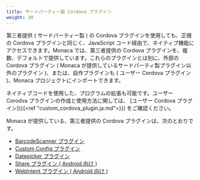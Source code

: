```yaml
---
title: サードパーティー製 Cordova プラグイン
weight: 30
---
```


第三者提供 ( サードパーティー製 ) の Cordova
プラグインを使用しても、正規の Cordova プラグインと同じく、JavaScript
コード経由で、ネイティブ機能にアクセスできます。Monaca
では、第三者提供の Cordova
プラグインを、複数、デフォルトで提供しています。これらのプラグインとは別に、外部の
Cordova プラグイン ( Monaca
が提供しているサードパーティ製プラグイン以外のプラグイン
)、または、自作プラグインも ( ユーザー Cordova プラグイン )、Monaca
プロジェクトにインポートできます。

ネイティブコードを使用した、プログラムの拡張も可能です。ユーザー Corodva
プラグインの作成と使用方法に関しては、 [ユーザー Cordova プラグイン]({{<ref "custom_cordova_plugin.ja.md">}})
をご確認ください。

Monaca が提供している、第三者提供の Cordova
プラグインは、次のとおりです。

- [BarcodeScanner プラグイン](barcode_scanner)
- [Custom Config プラグイン](custom_config)
- [Datepicker プラグイン](datepicker)
- [Share プラグイン ( Android 向け )](share)
- [WebIntent プラグイン ( Android 向け )](webintent)





